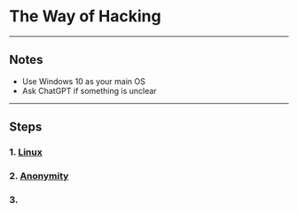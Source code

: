 # The Way of Hacking

---

## Notes
- Use Windows 10 as your main OS
- Ask ChatGPT if something is unclear

---

## Steps

### 1. [Linux](https://github.com/batubyte/The-Way-of-Hacking/blob/main/1.%20Linux.md)

### 2. [Anonymity](#)

### 3. []()
